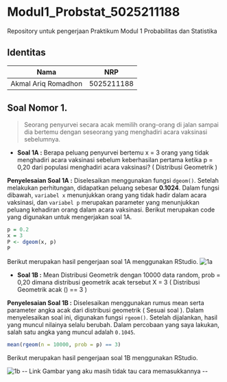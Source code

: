 # Modul1_Probstat_5025211188
Repository untuk pengerjaan Praktikum Modul 1 Probabilitas dan Statistika

## Identitas
| Nama                      | NRP        |
|---------------------------|------------|
| Akmal Ariq Romadhon       | 5025211188 |

## Soal Nomor 1.
> Seorang penyurvei secara acak memilih orang-orang di jalan sampai dia bertemu dengan seseorang yang menghadiri acara vaksinasi sebelumnya.
-  **Soal 1A :** Berapa peluang penyurvei bertemu x = 3 orang yang tidak menghadiri acara vaksinasi  sebelum keberhasilan pertama ketika p = 0,20 dari populasi menghadiri acara vaksinasi? ( Distribusi Geometrik )
  
**Penyelesaian Soal 1A :**  Diselesaikan menggunakan fungsi `dgeom()`. Setelah melakukan perhitungan, didapatkan peluang sebesar **0.1024**. Dalam fungsi dibawah, `variabel x` menunjukkan orang yang tidak hadir dalam acara vaksinasi, dan `variabel p` merupakan parameter yang menunjukkan peluang kehadiran orang dalam acara vaksinasi. Berikut merupakan code yang digunakan untuk mengerjakan soal 1A.

```R
p = 0.2
x = 3
P <- dgeom(x, p)
P
```

Berikut merupakan hasil pengerjaan soal 1A menggunakan RStudio.
![1a](https://user-images.githubusercontent.com/109916703/194874631-da8af077-bdbe-4a29-8238-e163647a0b33.png)

 - **Soal 1B :** Mean Distribusi Geometrik dengan 10000 data random, prob = 0,20 dimana distribusi geometrik acak tersebut X = 3 ( Distribusi Geometrik acak () == 3 )

**Penyelesaian Soal 1B :**  Diselesaikan menggunakan rumus mean serta parameter angka acak dari distribusi geometrik ( Sesuai soal ). Dalam menyelesaikan soal ini, digunakan fungsi `rgeom()`. Setelah dijalankan, hasil yang muncul nilainya selalu berubah. Dalam percobaan yang saya lakukan, salah satu angka yang muncul adalah `0.1045`.

```R
mean(rgeom(n = 10000, prob = p) == 3)
```

Berikut merupakan hasil pengerjaan soal 1B menggunakan RStudio.

![1b](https://user-images.githubusercontent.com/109916703/194887839-42178eaf-42c1-4917-95a2-be7a02d49f06.png)
-- Link Gambar yang aku masih tidak tau cara memasukkannya --